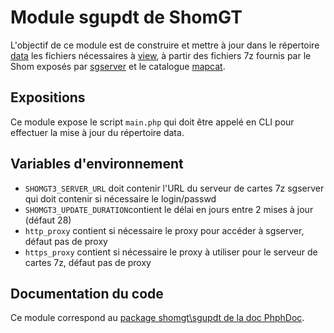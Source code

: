 # Module sgupdt de ShomGT
L'objectif de ce module est de construire et mettre à jour dans le répertoire [data](../data)
les fichiers nécessaires à [view](../view),
à partir des fichiers 7z fournis par le Shom exposés par [sgserver](../sgserver) et le catalogue [mapcat](../mapcat).

## Expositions
Ce module expose le script `main.php` qui doit être appelé en CLI pour effectuer la mise à jour du répertoire data.

## Variables d'environnement

- `SHOMGT3_SERVER_URL` doit contenir l'URL du serveur de cartes 7z sgserver
  qui doit contenir si nécessaire le login/passwd
- `SHOMGT3_UPDATE_DURATION`contient le délai en jours entre 2 mises à jour (défaut 28)
- `http_proxy` contient si nécessaire le proxy pour accéder à sgserver, défaut pas de proxy
- `https_proxy` contient si nécessaire le proxy à utiliser pour le serveur de cartes 7z, défaut pas de proxy

## Documentation du code
Ce module correspond au [package shomgt\sgupdt
de la doc PhphDoc](https://benoitdavidfr.github.io/shomgt/phpdoc/packages/shomgt-sgupdt.html).

